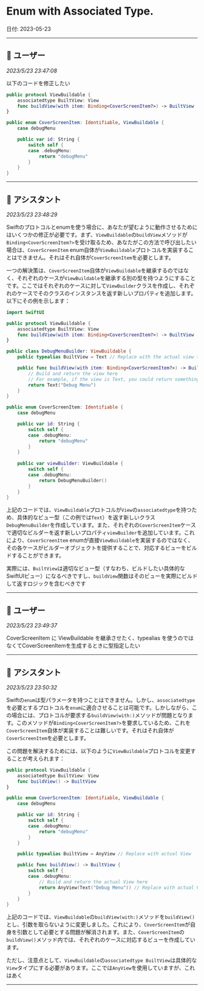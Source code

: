 # Enum with Associated Type.

日付: 2023-05-23

---

## 👤 ユーザー
*2023/5/23 23:47:08*

以下のコードを修正したい
```swift
public protocol ViewBuildable {
    associatedtype BuiltView: View
    func buildView(with item: Binding<CoverScreenItem?>) -> BuiltView
}

public enum CoverScreenItem: Identifiable, ViewBuildable {
    case debugMenu

    public var id: String {
        switch self {
        case .debugMenu:
            return "debugMenu"
        }
    }
}

```

---

## 🤖 アシスタント
*2023/5/23 23:48:29*

Swiftのプロトコルとenumを使う場合に、あなたが望むように動作させるためにはいくつかの修正が必要です。まず、`ViewBuildable`の`buildView`メソッドが`Binding<CoverScreenItem?>`を受け取るため、あなたがこの方法で呼び出したい場合は、`CoverScreenItem` enum自体が`ViewBuildable`プロトコルを実装することはできません。それはそれ自体が`CoverScreenItem`を必要とします。

一つの解決策は、`CoverScreenItem`自体が`ViewBuildable`を継承するのではなく、それぞれのケースが`ViewBuildable`を継承する別の型を持つようにすることです。ここではそれぞれのケースに対して`ViewBuilder`クラスを作成し、それぞれのケースでそのクラスのインスタンスを返す新しいプロパティを追加します。以下にその例を示します：

```swift
import SwiftUI

public protocol ViewBuildable {
    associatedtype BuiltView: View
    func buildView(with item: Binding<CoverScreenItem?>) -> BuiltView
}

public class DebugMenuBuilder: ViewBuildable {
    public typealias BuiltView = Text // Replace with the actual view type

    public func buildView(with item: Binding<CoverScreenItem?>) -> BuiltView {
        // Build and return the view here
        // For example, if the view is Text, you could return something like:
        return Text("Debug Menu")
    }
}

public enum CoverScreenItem: Identifiable {
    case debugMenu

    public var id: String {
        switch self {
        case .debugMenu:
            return "debugMenu"
        }
    }
    
    public var viewBuilder: ViewBuildable {
        switch self {
        case .debugMenu:
            return DebugMenuBuilder()
        }
    }
}
```

上記のコードでは、`ViewBuildable`プロトコルが`View`の`associatedtype`を持つため、具体的なビュー型（この例では`Text`）を返す新しいクラス`DebugMenuBuilder`を作成しています。また、それぞれの`CoverScreenItem`ケースで適切なビルダーを返す新しいプロパティ`viewBuilder`を追加しています。これにより、`CoverScreenItem` enumが直接`ViewBuildable`を実装するのではなく、その各ケースがビルダーオブジェクトを提供することで、対応するビューをビルドすることができます。

実際には、`BuiltView`は適切なビュー型（すなわち、ビルドしたい具体的なSwiftUIビュー）になるべきですし、`buildView`関数はそのビューを実際にビルドして返すロジックを含むべきです

---

## 👤 ユーザー
*2023/5/23 23:49:37*

CoverScreenItem に ViewBuildable を継承させたく、typealias を使うのではなくてCoverScreenItemを生成するときに型指定したい

---

## 🤖 アシスタント
*2023/5/23 23:50:32*

Swiftの`enum`は型パラメータを持つことはできません。しかし、`associatedtype`を必要とするプロトコルを`enum`に適合させることは可能です。しかしながら、この場合には、プロトコルが要求する`buildView(with:)`メソッドが問題となります。このメソッドが`Binding<CoverScreenItem?>`を要求しているため、これを`CoverScreenItem`自体が実装することは難しいです。それはそれ自体が`CoverScreenItem`を必要とします。

この問題を解決するためには、以下のように`ViewBuildable`プロトコルを変更することが考えられます：

```swift
public protocol ViewBuildable {
    associatedtype BuiltView: View
    func buildView() -> BuiltView
}

public enum CoverScreenItem: Identifiable, ViewBuildable {
    case debugMenu

    public var id: String {
        switch self {
        case .debugMenu:
            return "debugMenu"
        }
    }

    public typealias BuiltView = AnyView // Replace with actual View

    public func buildView() -> BuiltView {
        switch self {
        case .debugMenu:
            // Build and return the actual View here
            return AnyView(Text("Debug Menu")) // Replace with actual View
        }
    }
}
```

上記のコードでは、`ViewBuildable`の`buildView(with:)`メソッドを`buildView()`とし、引数を取らないように変更しました。これにより、`CoverScreenItem`が自身を引数として必要とする問題が解消されます。また、`CoverScreenItem`の`buildView()`メソッド内では、それぞれのケースに対応するビューを作成しています。

ただし、注意点として、`ViewBuildable`の`associatedtype BuiltView`は具体的な`View`タイプにする必要があります。ここでは`AnyView`を使用していますが、これはあく

---
